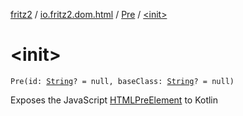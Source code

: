 [fritz2](../../index.md) / [io.fritz2.dom.html](../index.md) / [Pre](index.md) / [&lt;init&gt;](./-init-.md)

# &lt;init&gt;

`Pre(id: `[`String`](https://kotlinlang.org/api/latest/jvm/stdlib/kotlin/-string/index.html)`? = null, baseClass: `[`String`](https://kotlinlang.org/api/latest/jvm/stdlib/kotlin/-string/index.html)`? = null)`

Exposes the JavaScript [HTMLPreElement](https://developer.mozilla.org/en/docs/Web/API/HTMLPreElement) to Kotlin

